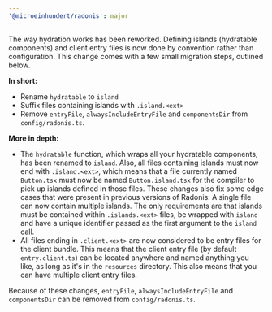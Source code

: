 ```yaml
---
'@microeinhundert/radonis': major
---
```


The way hydration works has been reworked. Defining islands (hydratable components) and client entry files is now done by convention rather than configuration.
This change comes with a few small migration steps, outlined below.

**In short:**
- Rename `hydratable` to `island`
- Suffix files containing islands with `.island.<ext>`
- Remove `entryFile`, `alwaysIncludeEntryFile` and `componentsDir` from `config/radonis.ts`.

**More in depth:**
- The `hydratable` function, which wraps all your hydratable components, has been renamed to `island`. Also, all files containing islands must now end with `.island.<ext>`, which means that a file currently named `Button.tsx` must now be named `Button.island.tsx` for the compiler to pick up islands defined in those files. These changes also fix some edge cases that were present in previous versions of Radonis: A single file can now contain multiple islands. The only requirements are that islands must be contained within `.islands.<ext>` files, be wrapped with `island` and have a unique identifier passed as the first argument to the `island` call.
- All files ending in `.client.<ext>` are now considered to be entry files for the client bundle. This means that the client entry file (by default `entry.client.ts`) can be located anywhere and named anything you like, as long as it's in the `resources` directory. This also means that you can have multiple client entry files.

Because of these changes, `entryFile`, `alwaysIncludeEntryFile` and `componentsDir` can be removed from `config/radonis.ts`.

